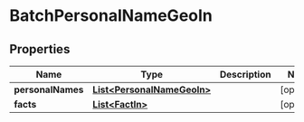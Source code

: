 
# BatchPersonalNameGeoIn

## Properties
Name | Type | Description | Notes
------------ | ------------- | ------------- | -------------
**personalNames** | [**List&lt;PersonalNameGeoIn&gt;**](PersonalNameGeoIn.md) |  |  [optional]
**facts** | [**List&lt;FactIn&gt;**](FactIn.md) |  |  [optional]



